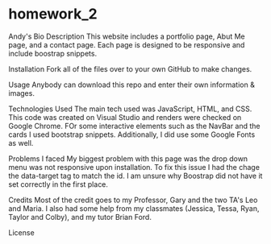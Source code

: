 # homework_2
Andy's Bio 
Description
This website includes a portfolio page, Abut Me page, and a contact page. Each page is designed to be responsive and include boostrap snippets. 

Installation
Fork all of the files over to your own GitHub to make changes. 

Usage
Anybody can download this repo and enter their own information & images.

Technologies Used
The main tech used was JavaScript, HTML, and CSS. This code was created on Visual Studio and renders were checked on Google Chrome. FOr some interactive elements such as the NavBar and the cards I used bootstrap snippets. Additionally, I did use some Google Fonts as well.


Problems I faced
My biggest problem with this page was the drop down menu was not responsive upon installation. To fix this issue I had the chage the data-target tag to match the id. I am unsure why Boostrap did not have it set correctly in the first place.


Credits
Most of the credit goes to my Professor, Gary and the two TA's Leo and Maria. I also had some help from my classmates (Jessica, Tessa, Ryan, Taylor and Colby), and my tutor Brian Ford.

License
